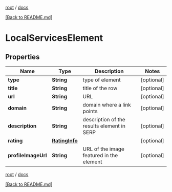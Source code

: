 [root](./../ "root") / [docs](./ "docs")

[[Back to README.md]](./../README.md "[Back to README.md]")

# LocalServicesElement

## Properties

| Name | Type | Description | Notes |
|------------ | ------------- | ------------- | -------------|
|**type** | **String** | type of element |  [optional] |
|**title** | **String** | title of the row |  [optional] |
|**url** | **String** | URL |  [optional] |
|**domain** | **String** | domain where a link points |  [optional] |
|**description** | **String** | description of the results element in SERP |  [optional] |
|**rating** | [**RatingInfo**](RatingInfo.md) |  |  [optional] |
|**profileImageUrl** | **String** | URL of the image featured in the element |  [optional] |

[root](./../ "root") / [docs](./ "docs")

[[Back to README.md]](./../README.md "[Back to README.md]")